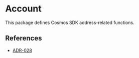 # Account

This package defines Cosmos SDK address-related functions.

## References

* [ADR-028](https://github.com/shapeshift/cosmos-sdk/blob/main/docs/architecture/adr-028-public-key-addresses.md)
